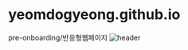 # yeomdogyeong.github.io
pre-onboarding/반응형웹페이지
![header](https://capsule-render.vercel.app/api?type=rect&color=auto&height=300&section=header&text=responsive%20webpage&fontSize=90)
